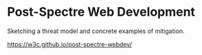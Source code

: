 # Post-Spectre Web Development

Sketching a threat model and concrete examples of mitigation.

<https://w3c.github.io/post-spectre-webdev/>
